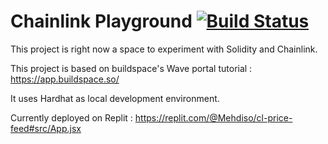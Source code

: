 # Chainlink Playground [![Build Status](https://app.travis-ci.com/mehdisbys/blockstarter.svg?branch=main)](https://app.travis-ci.com/mehdisbys/blockstarter)

This project is right now a space to experiment with Solidity and Chainlink.

This project is based on buildspace's Wave portal tutorial : https://app.buildspace.so/

It uses Hardhat as local development environment.

Currently deployed on Replit : https://replit.com/@Mehdiso/cl-price-feed#src/App.jsx